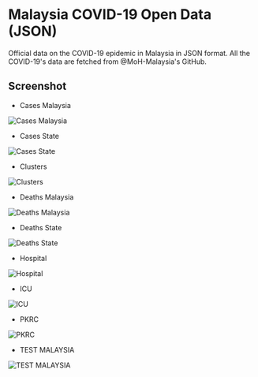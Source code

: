 # Malaysia COVID-19 Open Data (JSON)

Official data on the COVID-19 epidemic in Malaysia in JSON format. All the COVID-19's data are fetched from @MoH-Malaysia's GitHub.

## Screenshot

* Cases Malaysia

![Cases Malaysia](https://raw.githubusercontent.com/amlxv/covid19-public-json/master/img/cases_malaysia.png)

* Cases State

![Cases State](https://raw.githubusercontent.com/amlxv/covid19-public-json/master/img/cases_state.png)

* Clusters

![Clusters](https://raw.githubusercontent.com/amlxv/covid19-public-json/master/img/clusters.png)

* Deaths Malaysia

![Deaths Malaysia](https://raw.githubusercontent.com/amlxv/covid19-public-json/master/img/deaths_malaysia.png)

* Deaths State

![Deaths State](https://raw.githubusercontent.com/amlxv/covid19-public-json/master/img/deaths_state.png)

* Hospital

![Hospital](https://raw.githubusercontent.com/amlxv/covid19-public-json/master/img/hospital.png)

* ICU

![ICU](https://raw.githubusercontent.com/amlxv/covid19-public-json/master/img/icu.png)

* PKRC

![PKRC](https://raw.githubusercontent.com/amlxv/covid19-public-json/master/img/pkrc.png)

* TEST MALAYSIA

![TEST MALAYSIA](https://raw.githubusercontent.com/amlxv/covid19-public-json/master/img/tests_malaysia.png)
